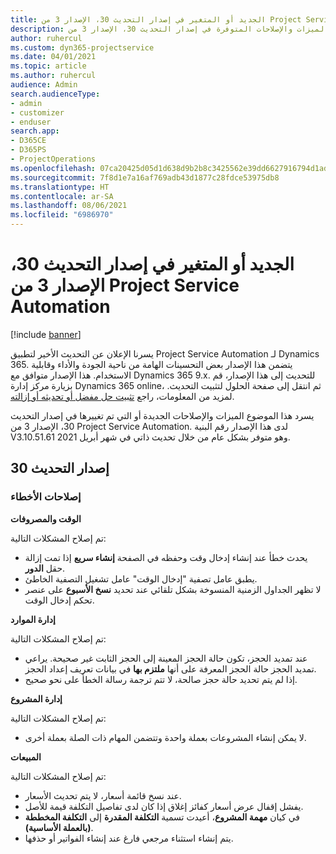 ```yaml
---
title: الجديد أو المتغير في إصدار التحديث 30، الإصدار 3 من Project Service Automation
description: يسرد هذا الموضوع الميزات والإصلاحات المتوفرة في إصدار التحديث 30، الإصدار 3 من Project Service Automation‬.
author: ruhercul
ms.custom: dyn365-projectservice
ms.date: 04/01/2021
ms.topic: article
ms.author: ruhercul
audience: Admin
search.audienceType:
- admin
- customizer
- enduser
search.app:
- D365CE
- D365PS
- ProjectOperations
ms.openlocfilehash: 07ca20425d05d1d638d9b2b8c3425562e39dd6627916794d1ad8441f00658459
ms.sourcegitcommit: 7f8d1e7a16af769adb43d1877c28fdce53975db8
ms.translationtype: HT
ms.contentlocale: ar-SA
ms.lasthandoff: 08/06/2021
ms.locfileid: "6986970"
---
```

# <a name="whats-new-or-changed-in-project-service-automation-update-release-30-v3"></a>الجديد أو المتغير في إصدار التحديث 30، الإصدار 3 من Project Service Automation

[!include [banner](../includes/psa-now-project-operations.md)]

يسرنا الإعلان عن التحديث الأخير لتطبيق Project Service Automation لـ Dynamics 365. يتضمن هذا الإصدار بعض التحسينات الهامة من ناحية الجودة والأداء وقابلية الاستخدام. هذا الإصدار متوافق مع Dynamics 365 9.x. للتحديث إلى هذا الإصدار، قم بزيارة مركز إدارة Dynamics 365 online، ثم انتقل إلى صفحة الحلول لتثبيت التحديث. لمزيد من المعلومات، راجع [تثبيت حل مفضل أو تحديثه أو إزالته](/power-platform/admin/install-remove-preferred-solution.md).

يسرد هذا الموضوع الميزات والإصلاحات الجديدة أو التي تم تغييرها في إصدار التحديث 30، الإصدار 3 من Project Service Automation‬. لدى هذا الإصدار رقم البنية V3.10.51.61 وهو متوفر بشكل عام من خلال تحديث ذاتي في شهر أبريل 2021.

## <a name="update-release-30"></a>إصدار التحديث 30

### <a name="bug-fixes"></a>إصلاحات الأخطاء

**الوقت والمصروفات**

تم إصلاح المشكلات التالية:

- يحدث خطأ عند إنشاء إدخال وقت وحفظه في الصفحة **إنشاء سريع** إذا تمت إزالة حقل **الدور**.
- يطبق عامل تصفية "إدخال الوقت" عامل تشغيل التصفية الخاطئ.
- لا تظهر الجداول الزمنية المنسوخة بشكل تلقائي عند تحديد **نسخ الأسبوع** على عنصر تحكم إدخال الوقت.

**إدارة الموارد**

تم إصلاح المشكلات التالية:

- عند تمديد الحجز، تكون حالة الحجز المعينة إلى الحجز الثابت غير صحيحة. يراعي تمديد الحجز حالة الحجز المعرفة على أنها **ملتزم بها** في بيانات تعريف إعداد الحجز.
- إذا لم يتم تحديد حالة حجز صالحة، لا تتم ترجمة رسالة الخطأ على نحو صحيح.

**إدارة المشروع**

تم إصلاح المشكلات التالية:

- لا يمكن إنشاء المشروعات بعملة واحدة وتتضمن المهام ذات الصلة بعملة أخرى.

**‏المبيعات**

تم إصلاح المشكلات التالية:

- عند نسخ قائمة أسعار، لا يتم تحديث الأسعار.
- يفشل إقفال عرض أسعار كفائز إغلاق إذا كان لدى تفاصيل التكلفة قيمة للأصل.
- في كيان **مهمة المشروع**، أعيدت تسمية **التكلفة المقدرة** إلى **التكلفة المخططة (بالعملة الأساسية)**.
- يتم إنشاء استثناء مرجعي فارغ عند إنشاء الفواتير أو حذفها.
